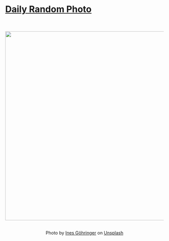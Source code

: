 # [Daily Random Photo](https://www.dailyrandomphoto.com/)

<div align="center">
  <br>
  <br>
  <a href="https://www.dailyrandomphoto.com/p/2021/2021-01-28/"><img src="https://images.unsplash.com/photo-1610559145456-de3ac2476faa?crop=entropy&cs=tinysrgb&fit=max&fm=jpg&ixid=MXw3NzUwOHwwfDF8cmFuZG9tfHx8fHx8fHw&ixlib=rb-1.2.1&q=80&w=1080" width="600px"></a>
  <br>
  <br>
  <p class="has-text-grey">Photo by <a href="https://unsplash.com/@inesgoe?utm_source=Daily%20Random%20Photo&amp;utm_medium=referral" target="_blank" rel="noopener noreferrer">Ines Göhringer</a> on <a href="https://unsplash.com/photos/RGSKM1-z7uY?utm_source=Daily%20Random%20Photo&amp;utm_medium=referral" target="_blank" rel="noopener noreferrer">Unsplash</a></p>
</div>
